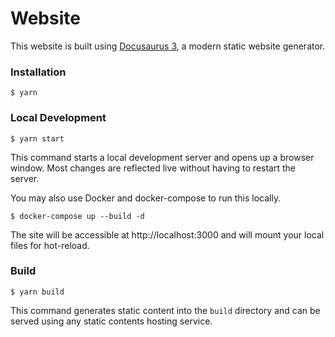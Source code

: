 # Website

This website is built using [Docusaurus 3](https://docusaurus.io/), a modern static website generator.

### Installation

```
$ yarn
```

### Local Development

```
$ yarn start
```

This command starts a local development server and opens up a browser window. Most changes are reflected live without having to restart the server.

You may also use Docker and docker-compose to run this locally.

```
$ docker-compose up --build -d
```

The site will be accessible at http://localhost:3000 and will mount your local files for hot-reload.

### Build

```
$ yarn build
```

This command generates static content into the `build` directory and can be served using any static contents hosting service.
